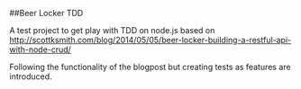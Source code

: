 ##Beer Locker TDD

A test project to get play with TDD on node.js based on http://scottksmith.com/blog/2014/05/05/beer-locker-building-a-restful-api-with-node-crud/

Following the functionality of the blogpost but creating tests as features are introduced.